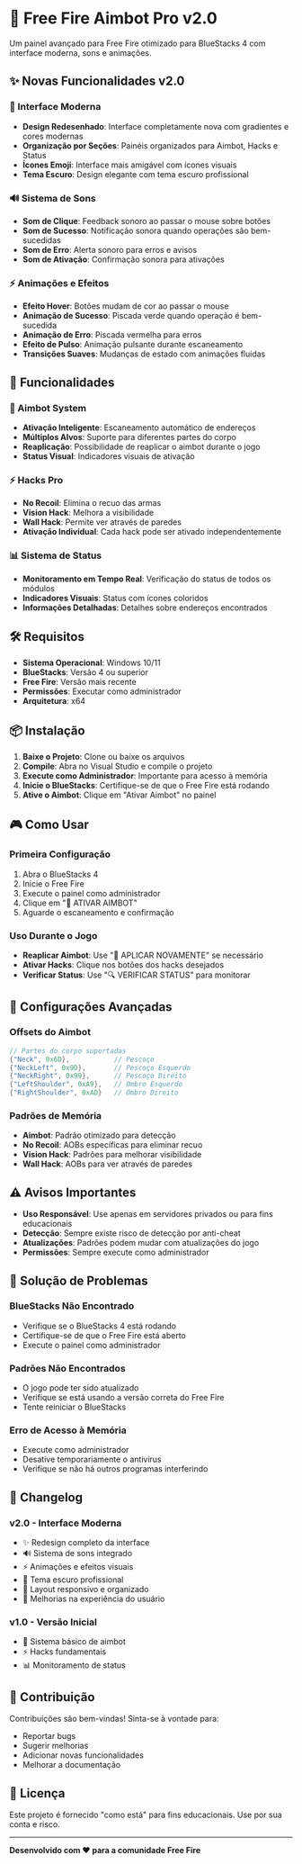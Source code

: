 # 🎯 Free Fire Aimbot Pro v2.0

Um painel avançado para Free Fire otimizado para BlueStacks 4 com interface moderna, sons e animações.

## ✨ Novas Funcionalidades v2.0

### 🎨 Interface Moderna
- **Design Redesenhado**: Interface completamente nova com gradientes e cores modernas
- **Organização por Seções**: Painéis organizados para Aimbot, Hacks e Status
- **Ícones Emoji**: Interface mais amigável com ícones visuais
- **Tema Escuro**: Design elegante com tema escuro profissional

### 🔊 Sistema de Sons
- **Som de Clique**: Feedback sonoro ao passar o mouse sobre botões
- **Som de Sucesso**: Notificação sonora quando operações são bem-sucedidas
- **Som de Erro**: Alerta sonoro para erros e avisos
- **Som de Ativação**: Confirmação sonora para ativações

### ⚡ Animações e Efeitos
- **Efeito Hover**: Botões mudam de cor ao passar o mouse
- **Animação de Sucesso**: Piscada verde quando operação é bem-sucedida
- **Animação de Erro**: Piscada vermelha para erros
- **Efeito de Pulso**: Animação pulsante durante escaneamento
- **Transições Suaves**: Mudanças de estado com animações fluidas

## 🚀 Funcionalidades

### 🎯 Aimbot System
- **Ativação Inteligente**: Escaneamento automático de endereços
- **Múltiplos Alvos**: Suporte para diferentes partes do corpo
- **Reaplicação**: Possibilidade de reaplicar o aimbot durante o jogo
- **Status Visual**: Indicadores visuais de ativação

### ⚡ Hacks Pro
- **No Recoil**: Elimina o recuo das armas
- **Vision Hack**: Melhora a visibilidade
- **Wall Hack**: Permite ver através de paredes
- **Ativação Individual**: Cada hack pode ser ativado independentemente

### 📊 Sistema de Status
- **Monitoramento em Tempo Real**: Verificação do status de todos os módulos
- **Indicadores Visuais**: Status com ícones coloridos
- **Informações Detalhadas**: Detalhes sobre endereços encontrados

## 🛠️ Requisitos

- **Sistema Operacional**: Windows 10/11
- **BlueStacks**: Versão 4 ou superior
- **Free Fire**: Versão mais recente
- **Permissões**: Executar como administrador
- **Arquitetura**: x64

## 📦 Instalação

1. **Baixe o Projeto**: Clone ou baixe os arquivos
2. **Compile**: Abra no Visual Studio e compile o projeto
3. **Execute como Administrador**: Importante para acesso à memória
4. **Inicie o BlueStacks**: Certifique-se de que o Free Fire está rodando
5. **Ative o Aimbot**: Clique em "Ativar Aimbot" no painel

## 🎮 Como Usar

### Primeira Configuração
1. Abra o BlueStacks 4
2. Inicie o Free Fire
3. Execute o painel como administrador
4. Clique em "🚀 ATIVAR AIMBOT"
5. Aguarde o escaneamento e confirmação

### Uso Durante o Jogo
- **Reaplicar Aimbot**: Use "🔄 APLICAR NOVAMENTE" se necessário
- **Ativar Hacks**: Clique nos botões dos hacks desejados
- **Verificar Status**: Use "🔍 VERIFICAR STATUS" para monitorar

## 🔧 Configurações Avançadas

### Offsets do Aimbot
```csharp
// Partes do corpo suportadas
{"Neck", 0x6D},           // Pescoço
{"NeckLeft", 0x9D},       // Pescoço Esquerdo
{"NeckRight", 0x99},      // Pescoço Direito
{"LeftShoulder", 0xA9},   // Ombro Esquerdo
{"RightShoulder", 0xAD}   // Ombro Direito
```

### Padrões de Memória
- **Aimbot**: Padrão otimizado para detecção
- **No Recoil**: AOBs específicas para eliminar recuo
- **Vision Hack**: Padrões para melhorar visibilidade
- **Wall Hack**: AOBs para ver através de paredes

## ⚠️ Avisos Importantes

- **Uso Responsável**: Use apenas em servidores privados ou para fins educacionais
- **Detecção**: Sempre existe risco de detecção por anti-cheat
- **Atualizações**: Padrões podem mudar com atualizações do jogo
- **Permissões**: Sempre execute como administrador

## 🐛 Solução de Problemas

### BlueStacks Não Encontrado
- Verifique se o BlueStacks 4 está rodando
- Certifique-se de que o Free Fire está aberto
- Execute o painel como administrador

### Padrões Não Encontrados
- O jogo pode ter sido atualizado
- Verifique se está usando a versão correta do Free Fire
- Tente reiniciar o BlueStacks

### Erro de Acesso à Memória
- Execute como administrador
- Desative temporariamente o antivírus
- Verifique se não há outros programas interferindo

## 📝 Changelog

### v2.0 - Interface Moderna
- ✨ Redesign completo da interface
- 🔊 Sistema de sons integrado
- ⚡ Animações e efeitos visuais
- 🎨 Tema escuro profissional
- 📱 Layout responsivo e organizado
- 🔧 Melhorias na experiência do usuário

### v1.0 - Versão Inicial
- 🎯 Sistema básico de aimbot
- ⚡ Hacks fundamentais
- 📊 Monitoramento de status

## 🤝 Contribuição

Contribuições são bem-vindas! Sinta-se à vontade para:
- Reportar bugs
- Sugerir melhorias
- Adicionar novas funcionalidades
- Melhorar a documentação

## 📄 Licença

Este projeto é fornecido "como está" para fins educacionais. Use por sua conta e risco.

---

**Desenvolvido com ❤️ para a comunidade Free Fire** 